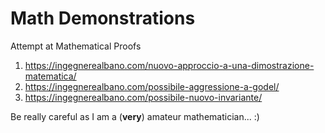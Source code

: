 # Math Demonstrations
Attempt at Mathematical Proofs

1) https://ingegnerealbano.com/nuovo-approccio-a-una-dimostrazione-matematica/
2) https://ingegnerealbano.com/possibile-aggressione-a-godel/
3) https://ingegnerealbano.com/possibile-nuovo-invariante/

Be really careful as I am a (**very**) amateur mathematician... :)
